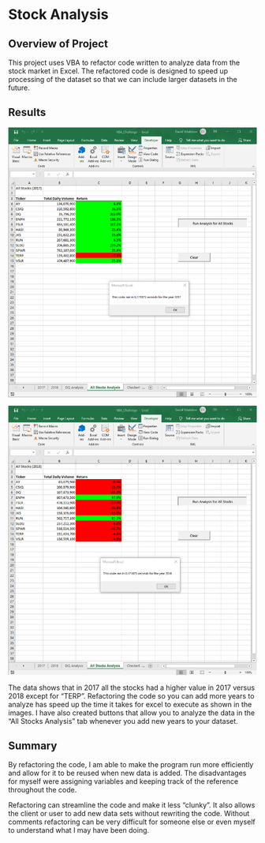 # Stock Analysis		

## Overview of Project

This project uses VBA to refactor code written to analyze data from the stock market in Excel. The refactored code is designed to speed up processing of the dataset so that we can include larger datasets in the future.  

## Results

![2017 Stock Market Analysis](/VBA_Challenge_2017.png)

![2018 Stock Market Analysis](/VBA_Challenge_2018.png)

The data shows that in 2017 all the stocks had a higher value in 2017 versus 2018 except for “TERP”. Refactoring the code so you can add more years to analyze has speed up the time it takes for excel to execute as shown in the images.  I have also created buttons that allow you to analyze the data in the “All Stocks Analysis” tab whenever you add new years to your dataset.

## Summary

By refactoring the code, I am able to make the program run more efficiently and allow for it to be reused when new data is added.  The disadvantages for myself were assigning variables and keeping track of the reference throughout the code.

Refactoring can streamline the code and make it less “clunky”.  It also allows the client or user to add new data sets without rewriting the code.  Without comments refactoring can be very difficult for someone else or even myself to understand what I may have been doing.
